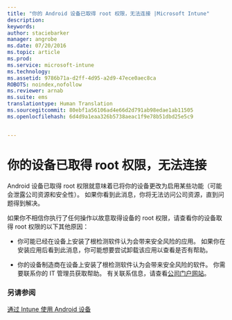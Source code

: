 ```yaml
---
title: "你的 Android 设备已取得 root 权限，无法连接 |Microsoft Intune"
description: 
keywords: 
author: staciebarker
manager: angrobe
ms.date: 07/20/2016
ms.topic: article
ms.prod: 
ms.service: microsoft-intune
ms.technology: 
ms.assetid: 9786b71a-d2ff-4d95-a2d9-47ece0aec8ca
ROBOTS: noindex,nofollow
ms.reviewer: arnab
ms.suite: ems
translationtype: Human Translation
ms.sourcegitcommit: 80ebf1a56106ad4e66d2d791ab98edae1ab11505
ms.openlocfilehash: 6d4d9a1eaa326b5738aeac1f9e78b51dbd25e5c9


---
```



# 你的设备已取得 root 权限，无法连接

Android 设备已取得 root 权限就意味着已将你的设备更改为启用某些功能（可能会泄露公司资源和安全性）。 如果你看到此消息，你将无法访问公司资源，直到问题得到解决。

如果你不相信你执行了任何操作以故意取得设备的 root 权限，请查看你的设备取得 root 权限的以下其他原因：

- 你可能已经在设备上安装了根检测软件认为会带来安全风险的应用。 如果你在安装应用后看到此消息，你可能想要尝试卸载该应用以查看是否有帮助。

- 你的设备制造商在设备上安装了根检测软件认为会带来安全风险的软件。 你需要联系你的 IT 管理员获取帮助。 有关联系信息，请查看[公司门户网站](http://portal.manage.microsoft.com)。


### 另请参阅
[通过 Intune 使用 Android 设备](using-your-android-device-with-intune.md)



<!--HONumber=Aug16_HO1-->


